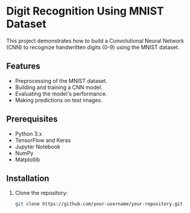 # Digit Recognition Using MNIST Dataset

This project demonstrates how to build a Convolutional Neural Network (CNN) to recognize handwritten digits (0-9) using the MNIST dataset.

## Features
- Preprocessing of the MNIST dataset.
- Building and training a CNN model.
- Evaluating the model's performance.
- Making predictions on test images.

## Prerequisites
- Python 3.x
- TensorFlow and Keras
- Jupyter Notebook
- NumPy
- Matplotlib

## Installation
1. Clone the repository:
   ```bash
   git clone https://github.com/your-username/your-repository.git

